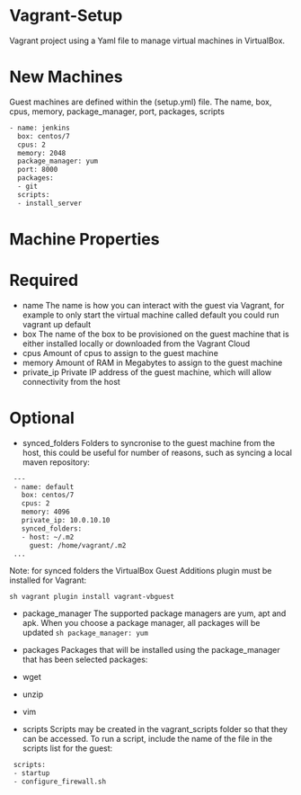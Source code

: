# Vagrant-Setup
Vagrant project using a Yaml file to manage virtual machines in VirtualBox.

# New Machines
Guest machines are defined within the (setup.yml) file. 
The name, box, cpus, memory, package_manager, port, packages, scripts 
```sh
- name: jenkins
  box: centos/7
  cpus: 2
  memory: 2048
  package_manager: yum
  port: 8000
  packages:
  - git
  scripts:
  - install_server
```
# Machine Properties
# Required
- name
The name is how you can interact with the guest via Vagrant, for example to only start the virtual machine called default you could run vagrant up default
- box
The name of the box to be provisioned on the guest machine that is either installed locally or downloaded from the Vagrant Cloud
- cpus
Amount of cpus to assign to the guest machine
- memory
Amount of RAM in Megabytes to assign to the guest machine
- private_ip
Private IP address of the guest machine, which will allow connectivity from the host
# Optional
- synced_folders
Folders to syncronise to the guest machine from the host, this could be useful for number of reasons, such as syncing a local maven repository:
```sh
 ---
 - name: default
   box: centos/7
   cpus: 2
   memory: 4096 
   private_ip: 10.0.10.10
   synced_folders:
   - host: ~/.m2
     guest: /home/vagrant/.m2
 ...
```
Note: for synced folders the VirtualBox Guest Additions plugin must be installed for Vagrant:

  ```sh vagrant plugin install vagrant-vbguest ```
 
- package_manager
The supported package managers are yum, apt and apk. When you choose a package manager, all packages will be updated
```sh package_manager: yum ```
- packages
Packages that will be installed using the package_manager that has been selected
 packages:
 - wget
 - unzip
 - vim
 
- scripts
Scripts may be created in the vagrant_scripts folder so that they can be accessed. To run a script, include the name of the file in the scripts list for the guest:
```sh
 scripts:
 - startup
 - configure_firewall.sh
```
